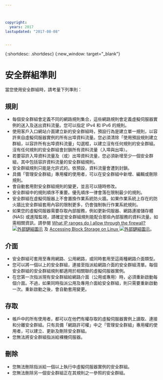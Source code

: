 ```yaml
---



copyright:
  years: 2017
lastupdated: "2017-08-08"


---
```


{:shortdesc: .shortdesc}
{:new_window: target="_blank"}

# 安全群組準則
當您使用安全群組時，請考量下列準則：

## 規則

* 每個安全群組會定義不同的網路規則集合，這些網路規則會定義虛擬伺服器實例的送入及送出資料流量。您可以指定 IPv4 和 IPv6 的規則。
* 使用客戶入口網站介面建立新的安全群組時，預設行為是建立單一規則，以容許來自虛擬伺服器實例的所有出埠資料流量。您必須清除「使用預設規則建立群組，以容許所有出埠資料流量」勾選框，以建立沒有任何規則的安全群組。沒有任何規則的安全群組會封鎖所有資料流量（入埠與出埠）。
* 若要容許入埠資料流量及（或）出埠資料流量，您必須新增至少一個安全群組，其中包括容許資料流量的安全群組規則。 
* 安全群組規則只能是允許式的。依預設，資料流量會遭到封鎖。
* 具備「管理安全群組」專用權的使用者，可以在安全群組中新增、編輯或刪除規則。 
* 會自動套用對安全群組規則的變更，並且可以隨時修改。
* 安全群組中的規則順序不重要。優先順序一律會落在限制最少的規則。
* 安全群組在虛擬伺服器上不會置換作業系統防火牆。如果作業系統上存在的防火牆比安全群組套用內容的限制更多，仍會強制執行作業系統規則。
* 如果您的虛擬伺服器需要存取內部服務，例如更新伺服器、網路連接儲存體 (NAS) 或進階監視，請確定安全群組規則能配合那些內部服務的資料流量。如需相關資訊，請參閱 [What IP ranges do I allow through the firewall? ![外部鏈結圖示](../../icons/launch-glyph.svg "外部鏈結圖示")](https://knowledgelayer.softlayer.com/faqs/6#154) 及 [Accessing Block Storage on Linux ![外部鏈結圖示](../../icons/launch-glyph.svg "外部鏈結圖示")](https://knowledgelayer.softlayer.com/procedure/block-storage-linux)。

## 介面

* 安全群組可套用至專用網路、公用網路，或同時套用至這兩種網路介面類型。
* 您可以將一個以上的安全群組，連接至指派給網路介面的安全群組清單。每個安全群組的安全群組規則都適用於相關聯的虛擬伺服器實例。 
* 在您第一次指派現有安全群組給網路介面（公用或專用）時，必須重新啟動每個介面。不過，如果同時指派公用及專用介面給安全群組，則只需要重新啟動一次。重新啟動之後，會自動套用變更。

## 存取
 
* 帳戶中的所有使用者，都可以在他們有權存取的虛擬伺服器實例上讀取、連接和分離安全群組。只有具備「網路許可權」中之「管理安全群組」專用權的使用者，可以建立、更新及刪除安全群組。
* 您無法將安全群組指派給裸機伺服器。

## 刪除

* 您無法刪除指派給一個以上執行中虛擬伺服器實例的安全群組。
* 您無法刪除另一個安全群組正在其規則之一參照的安全群組。 
